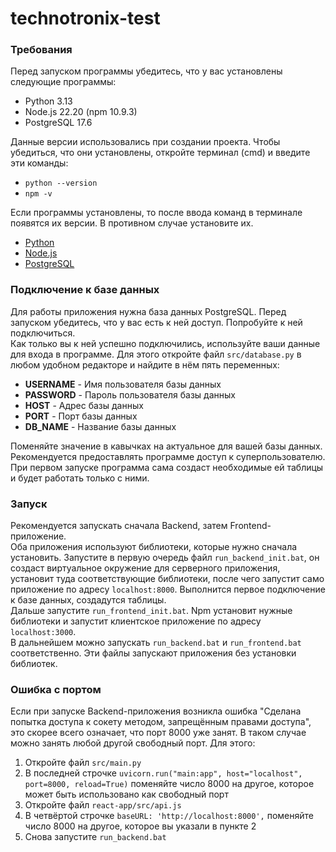 # technotronix-test
### Требования
Перед запуском программы убедитесь, что у вас установлены следующие программы:
+ Python 3.13
+ Node.js 22.20 (npm 10.9.3)
+ PostgreSQL 17.6<br>
<!-- end of the list -->
Данные версии использовались при создании проекта. Чтобы убедиться, что они установлены, откройте терминал (cmd) и введите эти команды:<br>
+ `python --version`
+ `npm -v`<br>
<!-- end of the list -->
Если программы установлены, то после ввода команд в терминале появятся их версии. В противном случае установите их.
+ [Python](https://www.python.org/downloads/release/python-3138/)
+ [Node.js](https://nodejs.org/en/download)
+ [PostgreSQL](https://www.enterprisedb.com/downloads/postgres-postgresql-downloads)<br>
<!-- end of the list -->
### Подключение к базе данных
Для работы приложения нужна база данных PostgreSQL. Перед запуском убедитесь, что у вас есть к ней доступ. Попробуйте к ней подключиться.<br>
Как только вы к ней успешно подключились, используйте ваши данные для входа в программе. Для этого откройте файл `src/database.py` в любом удобном редакторе и найдите в нём пять переменных:
+ **USERNAME** - Имя пользователя базы данных
+ **PASSWORD** - Пароль пользователя базы данных
+ **HOST** - Адрес базы данных
+ **PORT** - Порт базы данных
+ **DB_NAME** - Название базы данных<br>
<!-- end of the list -->
Поменяйте значение в кавычках на актуальное для вашей базы данных.<br>
Рекомендуется предоставлять программе доступ к суперпользователю. При первом запуске программа сама создаст необходимые ей таблицы и будет работать только с ними.
### Запуск
Рекомендуется запускать сначала Backend, затем Frontend-приложение.<br>
Оба приложения используют библиотеки, которые нужно сначала установить. Запустите в первую очередь файл `run_backend_init.bat`, он создаст виртуальное окружение для серверного приложения, установит туда соответствующие библиотеки, после чего запустит само приложение по адресу `localhost:8000`. Выполнится первое подключение к базе данных, создадутся таблицы.<br>
Дальше запустите `run_frontend_init.bat`. Npm установит нужные библиотеки и запустит клиентское приложение по адресу `localhost:3000`.<br>
В дальнейшем можно запускать `run_backend.bat` и `run_frontend.bat` соответственно. Эти файлы запускают приложения без установки библиотек.
### Ошибка с портом
Если при запуске Backend-приложения возникла ошибка "Сделана попытка доступа к сокету методом, запрещённым правами доступа", это скорее всего означает, что порт 8000 уже занят. В таком случае можно занять любой другой свободный порт. Для этого:
1. Откройте файл `src/main.py`
2. В последней строчке `uvicorn.run("main:app", host="localhost", port=8000, reload=True)` поменяйте число 8000 на другое, которое может быть использовано как свободный порт
3. Откройте файл `react-app/src/api.js`
4. В четвёртой строчке `baseURL: 'http://localhost:8000',` поменяйте число 8000 на другое, которое вы указали в пункте 2
5. Снова запустите `run_backend.bat`
